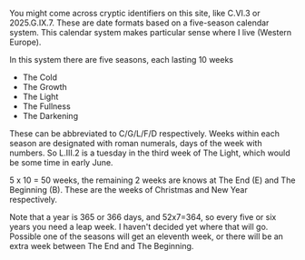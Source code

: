 You might come across cryptic identifiers on this site, like C.VI.3 or
2025.G.IX.7. These are date formats based on a five-season calendar system. This
calendar system makes particular sense where I live (Western Europe).

In this system there are five seasons, each lasting 10 weeks

- The Cold
- The Growth
- The Light
- The Fullness
- The Darkening

These can be abbreviated to C/G/L/F/D respectively. Weeks within each season are
designated with roman numerals, days of the week with numbers. So L.III.2 is a
tuesday in the third week of The Light, which would be some time in early June.

5 x 10 = 50 weeks, the remaining 2 weeks are knows at The End (E) and The
Beginning (B). These are the weeks of Christmas and New Year respectively.

Note that a year is 365 or 366 days, and 52x7=364, so every five or six years
you need a leap week. I haven't decided yet where that will go. Possible one of
the seasons will get an eleventh week, or there will be an extra week between
The End and The Beginning.

